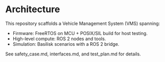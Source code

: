 # Architecture

This repository scaffolds a Vehicle Management System (VMS) spanning:
- Firmware: FreeRTOS on MCU + POSIX/SIL build for host testing.
- High-level compute: ROS 2 nodes and tools.
- Simulation: Basilisk scenarios with a ROS 2 bridge.

See safety_case.md, interfaces.md, and test_plan.md for details.
